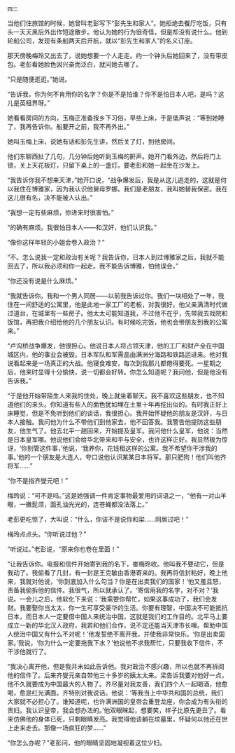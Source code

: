     四二 

   当他们住旅馆的时候，她曾叫老彭写下“彭先生和家人”。她拒绝去餐厅吃饭，只有头一天天黑后外出作短途散步。他认为她的行为很奇怪，但是却没有说什么。他到轮船公司，发现有条船两天后开航，就以“彭先生和家人”的名义订座。

   那天傍晚梅玲又出去了，说她想要一个人走走。约一个钟头后她回来了，没有带皮包。老彭看她脸色因兴奋而泛白，就问她去哪了。

   “只是随便逛逛。”她说。

   “告诉我，你为何不肯用你的名字？你是不是怕谁？你不是怕日本人吧，是吗？这儿是英租界呀。”

   她看看房间的方向，玉梅正准备按乡下习俗，早些上床，于是低声说：“等到她睡了，我再告诉你。船要开之前，我不再外出。”

   她叫玉梅上床，说她有话和彭先生讲，然后关了灯，到他房间。

   他们东聊西扯了几句，几分钟后她听到玉梅的鼾声。她开门看外边，然后将门上锁，关上天花板灯，只留下桌上的一盏灯。要老彭和她一起坐在沙发上。

   “我告诉你我不想来天津，”她开口说，“战争爆发后，我是从这儿逃走的，这就是何以我住在博雅家，因为我认识他舅母罗娜。我们是老朋友，我叫她替我保密。我在这儿很有名，决不能被人认出。”

   “我想一定有些麻烦，你进来时很害怕。”

   “的确有麻烦。我很怕日本人——和汉奸，他们认识我。”

   “像你这样年轻的小姐会卷入政治？”

   “不。怎么说我一定和政治有关呢？我告诉你，日本人到过博雅家之后，我就不能回去了，所以我必须和你一起走。我不能告诉博雅，怕他误会。”

   “你还没有说是什么麻烦。”

   “我就告诉你。我和一个男人同居——以前我告诉过你。我们一块相处了一年，我住在一间舒适的公寓里，他是此地一家工厂的老板，对我很好。他父亲满清时代做过道台，在城里有一些房子。他太太可能知道我，不过他不在乎，先带我去戏院和饭馆，再把我介绍给他的几个朋友认识。有时候吃完饭，他也会带朋友到我的公寓来。”

   “卢沟桥战争爆发，他很担心。他说日本人将占领天津，他的工厂和财产全在中国城区内，他的事业会被毁。日本军队和军需品由满洲分海路和铁路运进来。他对我说看起来是一场真正的大战。他寝食难安，每次到我那儿都倦得要死。一星期之后，他来时显得十分愉快，说一切都会好转。你怎么知道呢？我问他，但是他没有告诉我。”

   “于是他开始带陌生人来我的住处，晚上就坐着聊天。我不喜欢这些朋友，也不知道他们的来头。你知道有些人的面色犹如埋在土里十年再挖出似的。有时我正好上床睡觉，但是不免听到他们的谈话，我很担心。我开始怀疑他的朋友是汉奸，与日本人接触。我问他为什么不带他们到他家去，他不回答我。我警告他提防这些朋友，他生气了。他去北平一趟回来，开始提及皇军。我问他什么皇军，他说：当然是日本皇军哪。他说他们会给华北带来和平与安全，也许这样正好。我显然极为惊讶，‘你别管这件事，’他说，‘我养你，花钱租这样的公寓。我不希望你干涉我的事。’他的一个朋友是大连人，夸口说他认识某某日本将军。那只肥狗！他们叫他齐将军……”

   “你不是指齐燮元吧！”

   梅玲说：“可不是吗。”这是她强调一件肯定事物最爱用的词语之一，“他有一对山羊眼，一撇髭须，面孔油光光的，连苍蝇都没法落上。”

   老彭更吃惊了，大叫说：“什么，你该不是说你和梁……同居过吧！”

   梅玲点点头。“你听说过他？”

   “听说过。”老彭说，“原来你也卷在里面！”

   “让我告诉你。电报和信件开始寄到我的名下，崔梅玲收。他叫我不要动它，但是我动了。我偷看了几封，有一封是王克敏由香港寄来的。我再将信封粘好，晚上他来，我就对他说，‘你到底加入什么勾当？你是在出卖我们的国家！’他又羞且怒，责备我偷拆他的信件。我很气，所以就承认了。‘寄信用我的名字，对不对？’我说。一会儿之后，他软化下来说：‘我需要你帮忙，如果这事成功了，我们会发财。我要娶你当太太，你一生可享受豪华的生活。你要有理智，中国决不可能抵抗日本，而日本人一定要借中国人来统治中国，这就是我们的工作目的。北平马上要成立一新的华北汉人政府，我若和他们合作，说不定还能当天津市长哩。帮助中国人统治中国又有什么不对呢！’他发誓绝不离开我，并使我非常快乐。‘你是出卖国家。’我说，‘你为什么一定要拖我下水？’他说他不求我帮忙，只要我收下信件，不干涉他就行了。

   “我决心离开他，但是我并未如此告诉他。我对政治不感兴趣，所以也就不再拆阅他的信件了。后来齐燮元亲自带他三十多岁的姨太太来。梁告诉我要对他好一点，他不久就要成为中国最大的人物了。齐尽量对我友善，我们四个人一起喝酒，他愈喝，愈是红光满面。齐特别对我说话。他说：‘等我当上中华共和国的总统，我们大家就不必担心了。谁知道呢，也许满洲国的皇帝会重登龙座，你会成为有头衔的贵妇。我认识皇帝，我会想办法的。’他双眼眯起，想要笑，样子比原先更丑了。看来仿佛他的身体已死，只剩眼睛发亮。我觉得他该躺在坟墓里，怀疑何以他还在世上走来走去。那像一场疯狂的梦……”

   “你怎么办呢？”老彭问，他的眼睛坚固地凝视着这位少妇。


